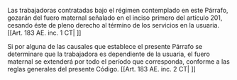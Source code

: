 Las trabajadoras contratadas bajo el régimen contemplado en este Párrafo, gozarán del fuero maternal señalado en el inciso primero del artículo 201, cesando éste de pleno derecho al término de los servicios en la usuaria. [[Art. 183 AE. inc. 1 CT| ]]

Si por alguna de las causales que establece el presente Párrafo se determinare que la trabajadora es dependiente de la usuaria, el fuero maternal se extenderá por todo el período que corresponda, conforme a las reglas generales del presente Código. [[Art. 183 AE. inc. 2 CT| ]]